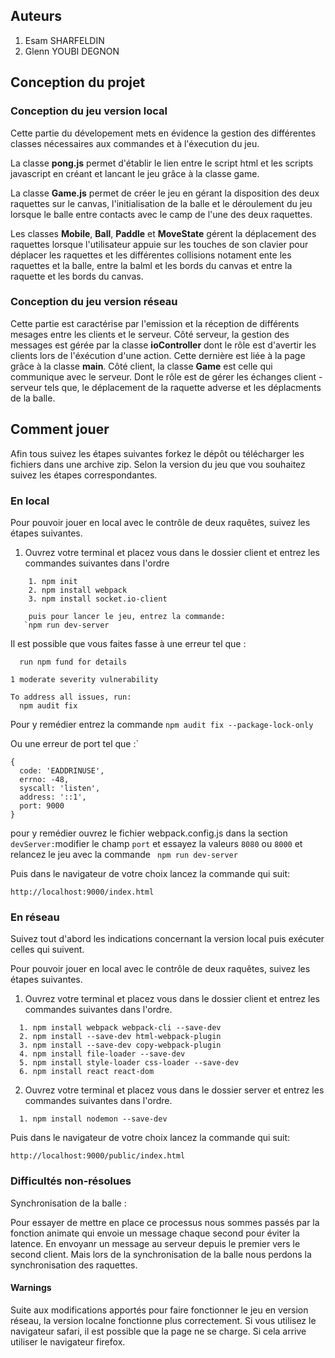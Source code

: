 ## Auteurs

1. Esam SHARFELDIN
2. Glenn YOUBI DEGNON

## Conception du projet 


### Conception du jeu version local 

Cette partie du dévelopement mets en évidence la gestion des différentes classes nécessaires aux commandes et à l'éxecution du jeu.

La classe **pong.js** permet d'établir le lien entre le script html et les scripts javascript en créant et lancant le jeu grâce à la classe game.

La classe **Game.js** permet de créer le jeu en gérant la disposition des deux raquettes sur le canvas, l'initialisation de la balle et le déroulement du jeu lorsque le balle entre contacts avec le camp de l'une des deux raquettes.

Les classes **Mobile**, **Ball**, **Paddle** et **MoveState** gérent la déplacement des raquettes lorsque l'utilisateur appuie sur les touches de son clavier pour déplacer les raquettes et les différentes collisions notament ente les raquettes et la balle, entre la balml et les bords du canvas et entre la raquette et les bords du canvas.


### Conception du jeu version réseau

Cette partie est caractérise par l'emission et la réception de différents mesages entre les clients et le serveur.
Côté serveur, la gestion des messages est gérée par la classe **ioController** dont le rôle est d'avertir les clients lors de l'éxécution d'une action. Cette dernière est liée à la page grâce à la classe **main**.
Côté client, la classe **Game** est celle qui communique avec le serveur. Dont le rôle est de gérer les échanges client - serveur tels que, le déplacement de la raquette adverse et les déplacments de la balle.

## Comment jouer 

Afin tous suivez les étapes suivantes forkez le dépôt ou télécharger les fichiers dans une archive zip.
Selon la version du jeu que vou souhaitez suivez les étapes correspondantes.

### En local

Pour pouvoir jouer en local avec le contrôle de deux raquêtes, suivez les étapes suivantes.

1. Ouvrez votre terminal et placez vous dans le dossier client et entrez les commandes suivantes dans l'ordre

````
    1. npm init
    2. npm install webpack
    3. npm install socket.io-client

    puis pour lancer le jeu, entrez la commande:
   `npm run dev-server
````
Il est possible que vous faites fasse à une erreur tel que : 
````
  run npm fund for details

1 moderate severity vulnerability

To address all issues, run:
  npm audit fix
````
Pour y remédier entrez la commande ```npm audit fix --package-lock-only```

Ou une erreur de port tel que :`
```
{
  code: 'EADDRINUSE',
  errno: -48,
  syscall: 'listen',
  address: '::1',
  port: 9000
}
```
pour y remédier ouvrez le fichier webpack.config.js dans la section ```devServer:```modifier le champ ```port``` et essayez la valeurs ```8080``` ou ```8000``` et relancez le jeu avec la commande ``` npm run dev-server```


Puis dans le navigateur de votre choix lancez la commande qui suit:

``` 
http://localhost:9000/index.html
```


### En réseau
Suivez tout d'abord les indications concernant la version local puis exécuter celles qui suivent.

Pour pouvoir jouer en local avec le contrôle de deux raquêtes, suivez les étapes suivantes.

1. Ouvrez votre terminal et placez vous dans le dossier client et entrez les commandes suivantes dans l'ordre.
````
  1. npm install webpack webpack-cli --save-dev
  2. npm install --save-dev html-webpack-plugin
  3. npm install --save-dev copy-webpack-plugin
  4. npm install file-loader --save-dev
  5. npm install style-loader css-loader --save-dev
  6. npm install react react-dom
````

2. Ouvrez votre terminal et placez vous dans le dossier server et entrez les commandes suivantes dans l'ordre. 
````
  1. npm install nodemon --save-dev
````

Puis dans le navigateur de votre choix lancez la commande qui suit:

``` 
http://localhost:9000/public/index.html
```

### Difficultés non-résolues

Synchronisation de la balle :

Pour essayer de mettre en place ce processus nous sommes passés par la fonction animate qui envoie un message chaque second pour éviter la latence. En envoyanr un message au serveur depuis le premier vers le second client.
Mais lors de la synchronisation de la balle nous perdons la synchronisation des raquettes.

#### Warnings

Suite aux modifications apportés pour faire fonctionner le jeu en version réseau, la version localne fonctionne plus 
correctement.
Si vous utilisez le navigateur safari, il est possible que la page ne se charge. Si cela arrive utiliser le navigateur firefox. 